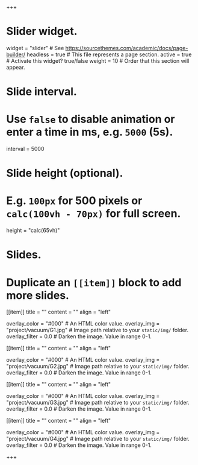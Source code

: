 +++
# Slider widget.
widget = "slider"  # See https://sourcethemes.com/academic/docs/page-builder/
headless = true  # This file represents a page section.
active = true  # Activate this widget? true/false
weight = 10  # Order that this section will appear.

# Slide interval.
# Use `false` to disable animation or enter a time in ms, e.g. `5000` (5s).
interval = 5000

# Slide height (optional).
# E.g. `100px` for 500 pixels or `calc(100vh - 70px)` for full screen.
height = "calc(65vh)"

# Slides.
# Duplicate an `[[item]]` block to add more slides.

[[item]]
  title = ""
  content = ""
  align = "left"

  overlay_color = "#000"  # An HTML color value.
  overlay_img = "project/vacuum/G1.jpg"  # Image path relative to your `static/img/` folder.
  overlay_filter = 0.0  # Darken the image. Value in range 0-1.


[[item]]
  title = ""
  content = ""
  align = "left"

  overlay_color = "#000"  # An HTML color value.
  overlay_img = "project/vacuum/G2.jpg"  # Image path relative to your `static/img/` folder.
  overlay_filter = 0.0  # Darken the image. Value in range 0-1.
 
  

[[item]]
  title = ""
  content = ""
  align = "left"

  overlay_color = "#000"  # An HTML color value.
  overlay_img = "project/vacuum/G3.jpg"  # Image path relative to your `static/img/` folder.
  overlay_filter = 0.0  # Darken the image. Value in range 0-1.
 
 
 
[[item]]
  title = ""
  content = ""
  align = "left"

  overlay_color = "#000"  # An HTML color value.
  overlay_img = "project/vacuum/G4.jpg"  # Image path relative to your `static/img/` folder.
  overlay_filter = 0.0  # Darken the image. Value in range 0-1.
 

+++

